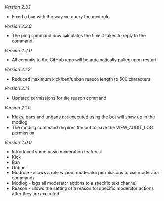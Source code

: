 *Version 2.3.1*
- Fixed a bug with the way we query the mod role

*Version 2.3.0*
- The ping command now calculates the time it takes to reply to the command

*Version 2.2.0*
- All commits to the GitHub repo will be automatically pulled upon restart

*Version 2.1.2*
- Reduced maximum kick/ban/unban reason length to 500 characters

*Version 2.1.1*
- Updated permissions for the reason command

*Version 2.1.0*
- Kicks, bans and unbans not executed using the bot will show up in the modlog
- The modlog command requires the bot to have the VIEW_AUDIT_LOG permission

*Version 2.0.0*
- Introduced some basic moderation features:
- Kick
- Ban
- Unban
- Modrole - allows a role without moderator permissions to use moderator commands
- Modlog - logs all moderator actions to a specific text channel
- Reason - allows the setting of a reason for specific moderator actions after they are executed